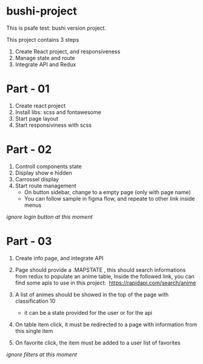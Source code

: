 # bushi-project
This is psafe test: bushi version project.


This project contains 3 steps

1. Create React project, and responsiveness
2. Manage state and route
3. Integrate API and Redux


# Part - 01

 1. Create react project
 2. Install libs: scss and fontawesome
 3. Start page layout
 4. Start responsiviness with scss

# Part - 02

 1. Controll components state
 2. Display show e hidden
 3. Carrossel display
 4. Start route management 
       * On button sidebar, change to a empty page (only with page name)
       * You can follow sample in figma flow, and repeate to other link inside menus  


*ignore login button at this moment*


# Part - 03

1. Create info page, and integrate API
2. Page should provide a .MAPSTATE , this should search informations from redux to populate an anime table, Inside the followed link, you can find some apis to use in this project:   https://rapidapi.com/search/anime

3. A list of animes should be showed in the top of the page with classification 10
     * it can be a state provided  for the user or for the api
4. On table item click, it must be redirected to a page with information from this single item
5. On favorite click, the item must be added to a user list of favorites


*ignore filters at this moment*

